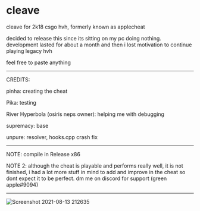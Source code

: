 # cleave
cleave for 2k18 csgo hvh, formerly known as applecheat

decided to release this since its sitting on my pc doing nothing. development lasted for about a month and then i lost motivation to continue playing legacy hvh

feel free to paste anything

--------------------

CREDITS:

pinha: creating the cheat

Pika: testing

River Hyperbola (osiris neps owner): helping me with debugging

supremacy: base

unpure: resolver, hooks.cpp crash fix

--------------------

NOTE: compile in Release x86

NOTE 2: although the cheat is playable and performs really well, it is not finished, i had a lot more stuff in mind to add and improve in the cheat so dont expect it to be perfect. dm me on discord for support (green apple#9094)

--------------------

![Screenshot 2021-08-13 212635](https://user-images.githubusercontent.com/88907266/129416739-0a8ab04d-6837-45f6-af8c-6f07dc4fd9fc.png)
